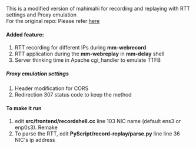 This is a modified version of mahimahi for recording and replaying with RTT settings and Proxy emulation \
For the original repo: Please refer [here](https://github.com/ravinet/mahimahi)

#### Added feature:
1. RTT recording for different IPs during **mm-webrecord**
2. RTT application during the **mm-webreplay** in **mm-delay** shell
3. Server thinking time in Apache cgi_handler to emulate TTFB
##### Proxy emulation settings
1. Header modification for CORS
2. Redirection 307 status code to keep the method

#### To make it run
1. edit **src/frontend/recordshell.cc** line 103 NIC name (default ens3 or enp0s3). Remake
2. To parse the RTT, edit **PyScript/record-replay/parse.py** line line 36 NIC's ip address
